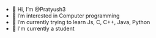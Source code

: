 - 👋 Hi, I’m @Pratyush3
- 👀 I’m interested in Computer programming
- 🌱 I’m currently trying to learn Js, C, C++, Java, Python
- 👦 I'm currently a student

<!---
Pratyush3/Pratyush3 is a ✨ special ✨ repository because its `README.md` (this file) appears on your GitHub profile.
You can click the Preview link to take a look at your changes.
--->
